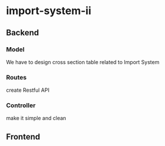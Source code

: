 # import-system-ii

## Backend
### Model
We have to design cross section table related to Import System
### Routes
create Restful API
### Controller
make it simple and clean
## Frontend
